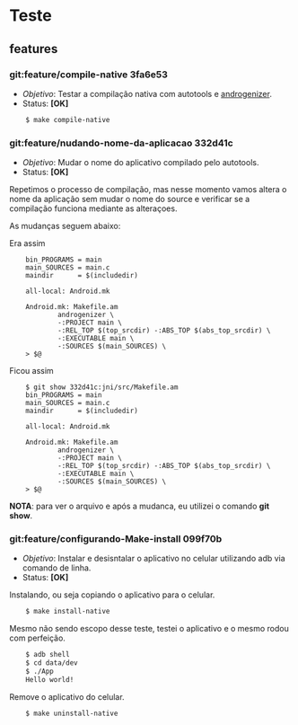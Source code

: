 # Teste

## features

### git:feature/compile-native 3fa6e53

* _Objetivo_: Testar a compilação nativa com autotools e
[androgenizer][1].
* Status: **[OK]**

```bash
    $ make compile-native
```
### git:feature/nudando-nome-da-aplicacao 332d41c

* _Objetivo_: Mudar o nome do aplicativo compilado pelo autotools.
* Status: **[OK]**

Repetimos o processo de compilação, mas nesse momento vamos
altera o nome da aplicação sem mudar o nome do source e
verificar se a compilação funciona mediante as alteraçoes.

As mudanças seguem abaixo:

Era assim
```
    bin_PROGRAMS = main
    main_SOURCES = main.c
    maindir      = $(includedir)

    all-local: Android.mk

    Android.mk: Makefile.am
            androgenizer \
            -:PROJECT main \
            -:REL_TOP $(top_srcdir) -:ABS_TOP $(abs_top_srcdir) \
            -:EXECUTABLE main \
            -:SOURCES $(main_SOURCES) \
    > $@
```

Ficou assim

```
    $ git show 332d41c:jni/src/Makefile.am
    bin_PROGRAMS = main
    main_SOURCES = main.c
    maindir      = $(includedir)

    all-local: Android.mk

    Android.mk: Makefile.am
            androgenizer \
            -:PROJECT main \
            -:REL_TOP $(top_srcdir) -:ABS_TOP $(abs_top_srcdir) \
            -:EXECUTABLE main \
            -:SOURCES $(main_SOURCES) \
    > $@
```

**NOTA**: para ver o arquivo e após a mudanca, eu utilizei o comando
**git show**.

### git:feature/configurando-Make-install 099f70b

* _Objetivo_: Instalar e desisntalar o aplicativo no celular
  utilizando adb via comando de linha.
* Status: **[OK]**

Instalando, ou seja copiando o aplicativo para o celular.

```bash
    $ make install-native
```

Mesmo não sendo escopo desse teste, testei o aplicativo e
o mesmo rodou com perfeição.

```bash
    $ adb shell
    $ cd data/dev
    $ ./App
    Hello world!
```

Remove o aplicativo do celular.

```bash
    $ make uninstall-native
```




[1]: https://github.com/lopesivan/androgenizer
[2]: http://sdcc.sourceforge.net/
[3]: http://gputils.sourceforge.net/
